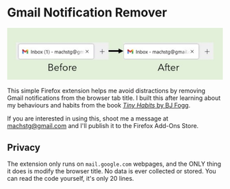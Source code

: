 # Gmail Notification Remover

![Before and After Picture](/docs/before_and_after.jpg)

This simple Firefox extension helps me avoid distractions by removing Gmail notifications
from the browser tab title. I built this after learning about my behaviours and habits from the book [*Tiny Habits* by BJ Fogg](https://tinyhabits.com/book/).

If you are interested in using this, shoot me a message at [machstg@gmail.com](mailto:machstg@gmail.com) 
and I'll publish it to the Firefox Add-Ons Store.

## Privacy

The extension only runs on `mail.google.com` webpages, and
the ONLY thing it does is modify the browser title. 
No data is ever collected or stored. You can read the code yourself, it's only 20 lines.
